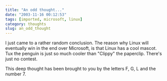 ```yaml
---
title: "An odd thought..."
date: "2003-11-16 00:12:53"
tags: [imported, microsoft, linux]
category: thoughts
slug: an_odd_thought
---
```

	
I just came to a rather random conclusion.  The reason why Linux will eventually win in the end over Microsoft, is that Linux has a cool mascot.  Tux the penguin is just so much cooler than "Clippy" the paperclip.  There's just no contest.

This deep thought has been brought to you by the letters F, G, L and the number 7.
